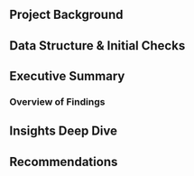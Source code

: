 ## Project Background

## Data Structure & Initial Checks

## Executive Summary
### Overview of Findings

## Insights Deep Dive

## Recommendations

